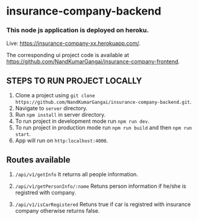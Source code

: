 # insurance-company-backend

### This node js application is deployed on heroku.
Live: https://insurance-company-xx.herokuapp.com/.

The corresponding ui project code is available at https://github.com/NandKumarGangai/insurance-company-frontend.
 

## STEPS TO RUN PROJECT LOCALLY
1. Clone a project using `git clone https://github.com/NandKumarGangai/insurance-company-backend.git`.
2. Navigate to `server` directory.
3. Run `npm install` in server directory.
4. To run project in development mode run `npm run dev`.
5. To run project in production mode run `npm run build` and then `npm run start`.
6. App will run on `http:localhost:4000`.

## Routes available
1. `/api/v1/getInfo`
    It returns all people information.

2. `/api/v1/getPersonInfo/:name`
    Retuns person information if he/she is registred with company.

3. `/api/v1/isCarRegistered`
    Retuns true if car is registred with insurance company otherwise returns false.
